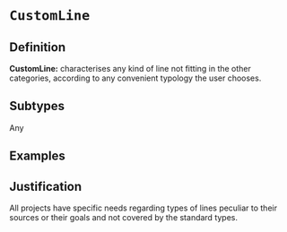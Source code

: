 # `CustomLine`

## Definition

**CustomLine:** characterises any kind of line not fitting in the other categories, according to any convenient typology the user chooses.


## Subtypes

Any

## Examples



## Justification

All projects have specific needs regarding types of lines peculiar to their sources or their goals and  not covered by the standard types.


